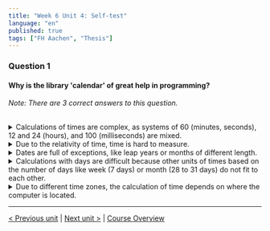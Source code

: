 ```yaml
---
title: "Week 6 Unit 4: Self-test"
language: "en"
published: true
tags: ["FH Aachen", "Thesis"]
---
```


### Question 1

#### Why is the library 'calendar' of great help in programming?

*Note: There are 3 correct answers to this question.*

<br>

<details>
	<summary>Calculations of times are complex, as systems of 60 (minutes, seconds), 12 and 24 (hours), and 100 (milliseconds) are mixed.</summary>
	✅
</details>


<details>
	<summary>Due to the relativity of time, time is hard to measure. </summary>
	❌
</details>


<details>
	<summary>Dates are full of exceptions, like leap years or months of different length.</summary>
	✅
</details>


<details>
	<summary>Calculations with days are difficult because other units of times based on the number of days like week (7 days) or month (28 to 31 days) do not fit to each other. </summary>
	✅
</details>


<details>
	<summary>Due to different time zones, the calculation of time depends on where the computer is located.</summary>
	❌
</details>

---

[< Previous unit](/teaching/python-mooc/week6_unit4_standard_libraries) | [Next unit >](/teaching/python-mooc/week6_unit5_installing_libraries) |
[Course Overview](/teaching/python-mooc)
